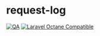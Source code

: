 # request-log
[![QA](https://github.com/cego/request-log/actions/workflows/quality-assurance.yml/badge.svg)](https://github.com/cego/request-log/actions/workflows/quality-assurance.yml)
[![Laravel Octane Compatible](https://img.shields.io/badge/Laravel%20Octane-Compatible-success?style=flat&logo=laravel)](https://github.com/laravel/octane)
